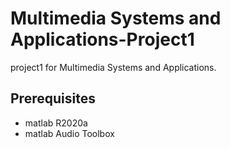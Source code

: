 # Multimedia Systems and Applications-Project1

project1 for Multimedia Systems and Applications. 

## Prerequisites
- matlab R2020a
- matlab Audio Toolbox
